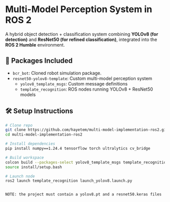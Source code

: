 # Multi-Model Perception System in ROS 2

A hybrid object detection + classification system combining **YOLOv8 (for detection)** and **ResNet50 (for refined classification)**, integrated into the **ROS 2 Humble** environment.

## 🧩 Packages Included

- `bcr_bot`: Cloned robot simulation package.
- `resnet50-yolov8-template`: Custom multi-model perception system
  - `yolov8_template_msgs`: Custom message definitions
  - `template_recognition`: ROS nodes running YOLOv8 + ResNet50 models

## 🛠️ Setup Instructions

```bash
# Clone repo
git clone https://github.com/hayetem/multi-model-implementation-ros2.git 
cd multi-model-implementation-ros2

# Install dependencies
pip install numpy==1.24.4 tensorflow torch ultralytics cv_bridge

# Build workspace
colcon build --packages-select yolov8_template_msgs template_recognition
source install/setup.bash

# Launch node
ros2 launch template_recognition launch_yolov8.launch.py


NOTE: the project must contain a yolov8.pt and a resnet50.keras files 
